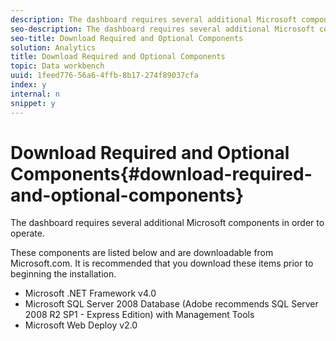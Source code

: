 ```yaml
---
description: The dashboard requires several additional Microsoft components in order to operate.
seo-description: The dashboard requires several additional Microsoft components in order to operate.
seo-title: Download Required and Optional Components
solution: Analytics
title: Download Required and Optional Components
topic: Data workbench
uuid: 1feed776-56a6-4ffb-8b17-274f89037cfa
index: y
internal: n
snippet: y
---
```


# Download Required and Optional Components{#download-required-and-optional-components}

The dashboard requires several additional Microsoft components in order to operate.

These components are listed below and are downloadable from Microsoft.com. It is recommended that you download these items prior to beginning the installation.

* Microsoft .NET Framework v4.0 
* Microsoft SQL Server 2008 Database (Adobe recommends SQL Server 2008 R2 SP1 - Express Edition) with Management Tools 
* Microsoft Web Deploy v2.0

